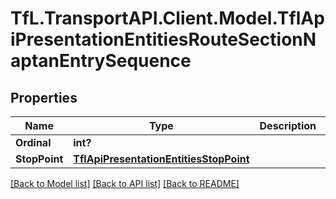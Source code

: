 # TfL.TransportAPI.Client.Model.TflApiPresentationEntitiesRouteSectionNaptanEntrySequence
## Properties

Name | Type | Description | Notes
------------ | ------------- | ------------- | -------------
**Ordinal** | **int?** |  | [optional] 
**StopPoint** | [**TflApiPresentationEntitiesStopPoint**](TflApiPresentationEntitiesStopPoint.md) |  | [optional] 

[[Back to Model list]](../../TfL.TransportAPI.Client/docs/README.md#documentation-for-models) [[Back to API list]](../../TfL.TransportAPI.Client/docs/README.md#documentation-for-api-endpoints) [[Back to README]](../../TfL.TransportAPI.Client/docs/README.md)

